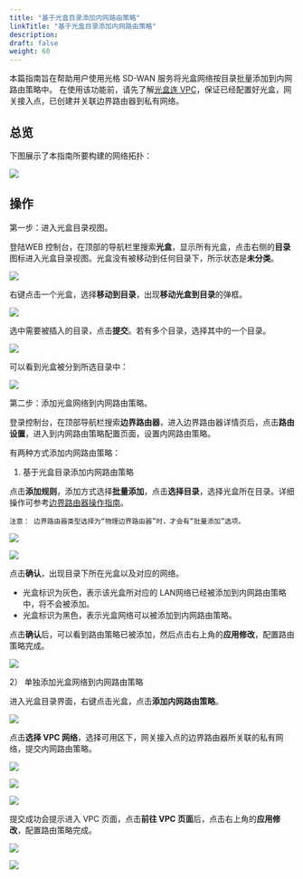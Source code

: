 ```yaml
---
title: "基于光盒目录添加内网路由策略"
linkTitle: "基于光盒目录添加内网路由策略"
description:
draft: false
weight: 60
---
```



本篇指南旨在帮助用户使用光格 SD-WAN 服务将光盒网络按目录批量添加到内网路由策略中。 在使用该功能前，请先了解[光盒连 VPC](../cpe_connect_vpc)，保证已经配置好光盒，网关接入点，已创建并关联边界路由器到私有网络。

## 总览

下图展示了本指南所要构建的网络拓扑：

![](../../_images/cpe_connect_vpc_topology.png)

## 操作

第一步：进入光盒目录视图。

登陆WEB 控制台，在顶部的导航栏里搜索**光盒**，显示所有光盒，点击右侧的**目录**图标进入光盒目录视图。光盒没有被移动到任何目录下，所示状态是**未分类**。

![](../../_images/cpe_directory1.png)

右键点击一个光盒，选择**移动到目录**，出现**移动光盒到目录**的弹框。

![](../../_images/cpe_directory2.png)

选中需要被插入的目录，点击**提交**。若有多个目录，选择其中的一个目录。

![](../../_images/cpe_directory3.png)

可以看到光盒被分到所选目录中：

![](../../_images/cpe_directory4.png)

第二步：添加光盒网络到内网路由策略。

登录控制台，在顶部导航栏搜索**边界路由器**，进入边界路由器详情页后，点击**路由设置**，进入到内网路由策略配置页面，设置内网路由策略。

有两种方式添加内网路由策略：

1) 基于光盒目录添加内网路由策略

点击**添加规则**，添加方式选择**批量添加**，点击**选择目录**，选择光盒所在目录。详细操作可参考[边界路由器操作指南](../../../../../network/border_router/manual/border_user_guide)。

    注意： 边界路由器类型选择为“物理边界路由器”时，才会有“批量添加”选项。

![](../../_images/cpe_directory5.png)

![](../../_images/cpe_directory6.jpg)

点击**确认**，出现目录下所在光盒以及对应的网络。

- 光盒标识为灰色，表示该光盒所对应的 LAN网络已经被添加到内网路由策略中，将不会被添加。
- 光盒标识为黑色，表示光盒网络可以被添加到内网路由策略。

点击**确认**后，可以看到路由策略已被添加，然后点击右上角的**应用修改**，配置路由策略完成。

![](../../_images/cpe_directory7.jpg)

2） 单独添加光盒网络到内网路由策略

进入光盒目录界面，右键点击光盒，点击**添加内网路由策略**。

![](../../_images/cpe_directory8.jpg)

点击**选择 VPC 网络**，选择可用区下，网关接入点的边界路由器所关联的私有网络，提交内网路由策略。

![](../../_images/cpe_directory9.jpg)

![](../../_images/cpe_directory10.jpg)

![](../../_images/cpe_directory11.jpg)

提交成功会提示进入 VPC 页面，点击**前往 VPC 页面**后，点击右上角的**应用修改**，配置路由策略完成。

![](../../_images/cpe_directory12.jpg)

![](../../_images/cpe_directory13.jpg)
